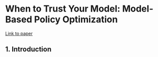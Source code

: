 # When to Trust Your Model: Model-Based Policy Optimization

[Link to paper](https://arxiv.org/pdf/1906.08253v1.pdf)



## 1. Introduction

